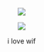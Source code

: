 <p align="center"

![](https://komarev.com/ghpvc/?username=silentsaltcookie&color=8c5de8&label=+bruzzes+to+huzzes+;-;)
<p align="center">
<img src="https://i.postimg.cc/mr7sSZsg/shelenmylove.webp&=&format=webp&quality=lossless&width=1752&height=1238"/>
<p align="center">
i love wif
